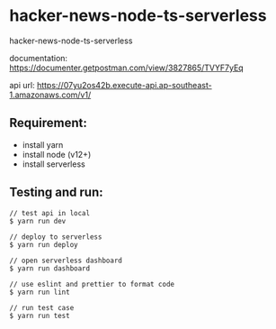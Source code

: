 # hacker-news-node-ts-serverless

hacker-news-node-ts-serverless

documentation: https://documenter.getpostman.com/view/3827865/TVYF7yEq

api url: https://07yu2os42b.execute-api.ap-southeast-1.amazonaws.com/v1/

## Requirement:

- install yarn
- install node (v12+)
- install serverless

## Testing and run:

```
// test api in local
$ yarn run dev

// deploy to serverless
$ yarn run deploy

// open serverless dashboard
$ yarn run dashboard

// use eslint and prettier to format code
$ yarn run lint

// run test case
$ yarn run test
```
